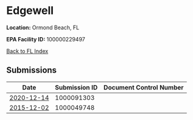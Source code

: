 # Edgewell

**Location:** Ormond Beach, FL

**EPA Facility ID:** 100000229497

[Back to FL Index](../../index.md)

## Submissions

| Date | Submission ID | Document Control Number |
|------|--------------|-------------------------|
| [2020-12-14](submissions/1000091303.md) | 1000091303 |  |
| [2015-12-02](submissions/1000049748.md) | 1000049748 |  |
